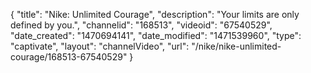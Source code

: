 {
    "title": "Nike: Unlimited Courage",
    "description": "Your limits are only defined by you.",
    "channelid": "168513",
    "videoid": "67540529",
    "date_created": "1470694141",
    "date_modified": "1471539960",
    "type": "captivate",
    "layout": "channelVideo",
    "url": "\/nike\/nike-unlimited-courage\/168513-67540529"
}